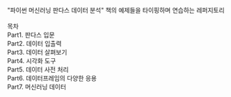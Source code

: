 "파이썬 머신러닝 판다스 데이터 분석" 책의 예제들을 타이핑하며 연습하는 레퍼지토리<br><br>
목차
<br>Part1. 판다스 입문
<br>Part2. 데이터 입출력
<br>Part3. 데이터 살펴보기
<br>Part4. 시각화 도구
<br>Part5. 데이터 사전 처리
<br>Part6. 데이터프레임의 다양한 응용
<br>Part7. 머신러닝 데이터 
